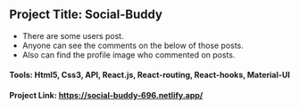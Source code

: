 ## Project Title: Social-Buddy
* There are some users post.
* Anyone can see the comments on the below of those posts.
* Also can find the profile image who commented on posts.

#### Tools: Html5, Css3, API, React.js, React-routing, React-hooks, Material-UI
#### Project Link: https://social-buddy-696.netlify.app/
